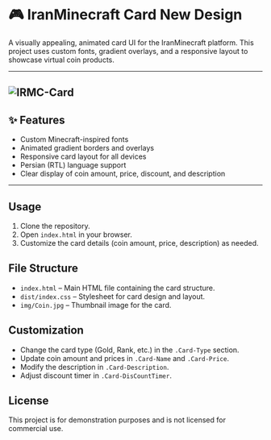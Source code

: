 # 🎮 IranMinecraft Card New Design

A visually appealing, animated card UI for the IranMinecraft platform. This project uses custom fonts, gradient overlays, and a responsive layout to showcase virtual coin products.

---
![IRMC-Card](https://github.com/user-attachments/assets/715e7d3e-36bd-4136-9898-e40a0add1e35)
---

## ✨ Features

- Custom Minecraft-inspired fonts
- Animated gradient borders and overlays
- Responsive card layout for all devices
- Persian (RTL) language support
- Clear display of coin amount, price, discount, and description

---

## Usage

1. Clone the repository.
2. Open `index.html` in your browser.
3. Customize the card details (coin amount, price, description) as needed.

## File Structure

- `index.html` – Main HTML file containing the card structure.
- `dist/index.css` – Stylesheet for card design and layout.
- `img/Coin.jpg` – Thumbnail image for the card.

## Customization

- Change the card type (Gold, Rank, etc.) in the `.Card-Type` section.
- Update coin amount and prices in `.Card-Name` and `.Card-Price`.
- Modify the description in `.Card-Description`.
- Adjust discount timer in `.Card-DisCountTimer`.

## License

This project is for demonstration purposes and is not licensed for commercial use.


